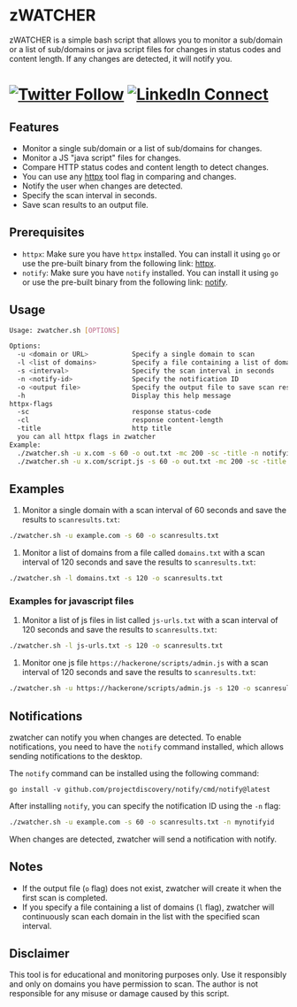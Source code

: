 # zWATCHER

zWATCHER is a simple bash script that allows you to monitor a sub/domain or a list of sub/domains or java script files for changes in status codes and content length. If any changes are detected, it will notify you.

#  [![Twitter Follow](https://img.shields.io/twitter/follow/71ntr?style=social)](https://twitter.com/71ntr) [![LinkedIn Connect](https://img.shields.io/badge/LinkedIn-Connect-blue)](https://www.linkedin.com/in/71ntr/)
## Features

- Monitor a single sub/domain or a list of sub/domains for changes.
- Monitor a JS "java script" files for changes.
- Compare HTTP status codes and content length to detect changes.
- You can use any [httpx](https://github.com/projectdiscovery/httpx/releases) tool flag in comparing and changes. 
- Notify the user when changes are detected.
- Specify the scan interval in seconds.
- Save scan results to an output file.

## Prerequisites

- `httpx`: Make sure you have `httpx` installed. You can install it using `go` or use the pre-built binary from the following link: [httpx](https://github.com/projectdiscovery/httpx/releases).
- `notify`: Make sure you have `notify` installed. You can install it using `go` or use the pre-built binary from the following link: [notify](https://github.com/projectdiscovery/notify).

## Usage

```bash
Usage: zwatcher.sh [OPTIONS]

Options:
  -u <domain or URL>           Specify a single domain to scan
  -l <list of domains>         Specify a file containing a list of domains to scan
  -s <interval>                Specify the scan interval in seconds
  -n <notify-id>               Specify the notification ID
  -o <output file>             Specify the output file to save scan results
  -h                           Display this help message
httpx-flags
  -sc                          response status-code
  -cl                          response content-length
  -title                       http title
  you can all httpx flags in zwatcher
Example:
  ./zwatcher.sh -u x.com -s 60 -o out.txt -mc 200 -sc -title -n notifyid
  ./zwatcher.sh -u x.com/script.js -s 60 -o out.txt -mc 200 -sc -title -n notifyid

```

## Examples

1. Monitor a single domain with a scan interval of 60 seconds and save the results to `scanresults.txt`:

```bash
./zwatcher.sh -u example.com -s 60 -o scanresults.txt
```

1. Monitor a list of domains from a file called `domains.txt` with a scan interval of 120 seconds and save the results to `scanresults.txt`:

```bash
./zwatcher.sh -l domains.txt -s 120 -o scanresults.txt
```

### Examples for javascript files

1. Monitor a list of js files in list called `js-urls.txt` with a scan interval of 120 seconds and save the results to `scanresults.txt`:

```bash
./zwatcher.sh -l js-urls.txt -s 120 -o scanresults.txt
```

1. Monitor one js file  `https://hackerone/scripts/admin.js` with a scan interval of 120 seconds and save the results to `scanresults.txt`:

```bash
./zwatcher.sh -u https://hackerone/scripts/admin.js -s 120 -o scanresults.txt
```


## Notifications

zwatcher can notify you when changes are detected. To enable notifications, you need to have the `notify` command installed, which allows sending notifications to the desktop.

The `notify` command can be installed using the following command:

```arduino
go install -v github.com/projectdiscovery/notify/cmd/notify@latest
```

After installing `notify`, you can specify the notification ID using the `-n` flag:

```bash
./zwatcher.sh -u example.com -s 60 -o scanresults.txt -n mynotifyid
```

When changes are detected, zwatcher will send a notification with notify.

## Notes

- If the output file (`o` flag) does not exist, zwatcher will create it when the first scan is completed.
- If you specify a file containing a list of domains (`l` flag), zwatcher will continuously scan each domain in the list with the specified scan interval.

## Disclaimer

This tool is for educational and monitoring purposes only. Use it responsibly and only on domains you have permission to scan. The author is not responsible for any misuse or damage caused by this script.
